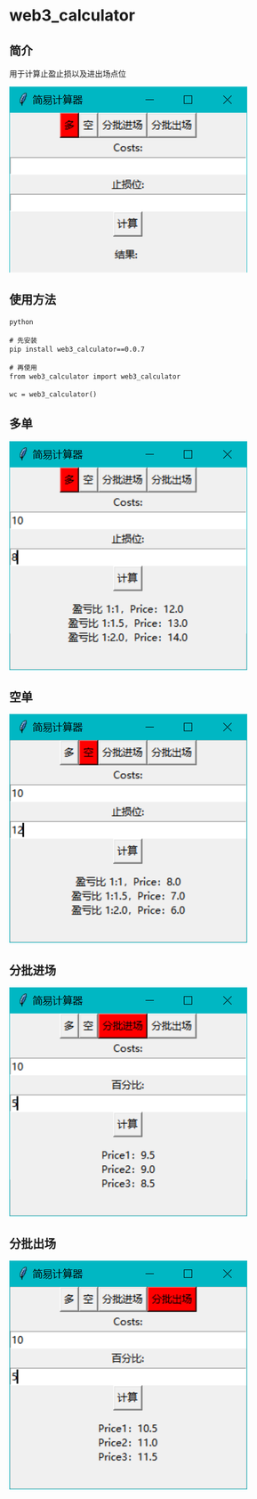# web3_calculator

## 简介

用于计算止盈止损以及进出场点位

![1709446748284](./image/README/1709446748284.png)

## 使用方法

```
python

# 先安装
pip install web3_calculator==0.0.7

# 再使用
from web3_calculator import web3_calculator

wc = web3_calculator()

```


## 多单

![1709447475055](./image/README/1709447475055.png)

## 空单

![1709447506076](./image/README/1709447506076.png)

## 分批进场

![1709447521631](./image/README/1709447521631.png)

## 分批出场

![1709447547045](./image/README/1709447547045.png)

